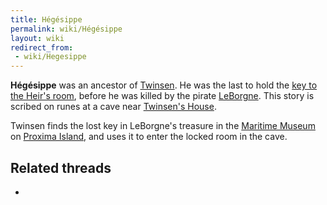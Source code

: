 ```yaml
---
title: Hégésippe
permalink: wiki/Hégésippe
layout: wiki
redirect_from:
 - wiki/Hegesippe
---
```


**Hégésippe** was an ancestor of [Twinsen](Twinsen "wikilink"). He was
the last to hold the [key to the Heir's
room](key_to_the_Heir's_room "wikilink"), before he was killed by the
pirate [LeBorgne](LeBorgne "wikilink"). This story is scribed on runes
at a cave near [Twinsen's House](Twinsen's_House "wikilink").

Twinsen finds the lost key in LeBorgne's treasure in the [Maritime
Museum](Maritime_Museum "wikilink") on [Proxima
Island](Proxima_Island "wikilink"), and uses it to enter the locked room
in the cave.

## Related threads

- 
